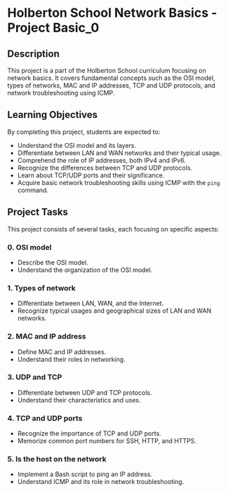 # Holberton School Network Basics - Project Basic_0

## Description

This project is a part of the Holberton School curriculum focusing on network basics. It covers fundamental concepts such as the OSI model, types of networks, MAC and IP addresses, TCP and UDP protocols, and network troubleshooting using ICMP.

## Learning Objectives

By completing this project, students are expected to:

- Understand the OSI model and its layers.
- Differentiate between LAN and WAN networks and their typical usage.
- Comprehend the role of IP addresses, both IPv4 and IPv6.
- Recognize the differences between TCP and UDP protocols.
- Learn about TCP/UDP ports and their significance.
- Acquire basic network troubleshooting skills using ICMP with the `ping` command.

## Project Tasks

This project consists of several tasks, each focusing on specific aspects:

### 0. OSI model

- Describe the OSI model.
- Understand the organization of the OSI model.

### 1. Types of network

- Differentiate between LAN, WAN, and the Internet.
- Recognize typical usages and geographical sizes of LAN and WAN networks.

### 2. MAC and IP address

- Define MAC and IP addresses.
- Understand their roles in networking.

### 3. UDP and TCP

- Differentiate between UDP and TCP protocols.
- Understand their characteristics and uses.

### 4. TCP and UDP ports

- Recognize the importance of TCP and UDP ports.
- Memorize common port numbers for SSH, HTTP, and HTTPS.

### 5. Is the host on the network

- Implement a Bash script to ping an IP address.
- Understand ICMP and its role in network troubleshooting.

